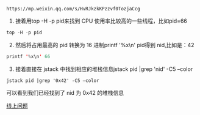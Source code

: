 ```
https://mp.weixin.qq.com/s/HvRJkzkKPzzvf0TozjaCcg
```

1. 接着用top -H -p pid来找到 CPU 使用率比较高的一些线程，比如pid=66

```java
top -H -p pid
```

2. 然后将占用最高的 pid 转换为 16 进制printf '%x\n' pid得到 nid,比如是：42

```java
printf '%x\n' 66
```

3. 接着直接在 jstack 中找到相应的堆栈信息jstack pid |grep 'nid' -C5 –color

```
jstack pid |grep '0x42' -C5 –color
```

可以看到我们已经找到了 nid 为 0x42 的堆栈信息



[线上问题](https://mp.weixin.qq.com/s/Lyca7d1WYOi3eegIAI2WRQ)

